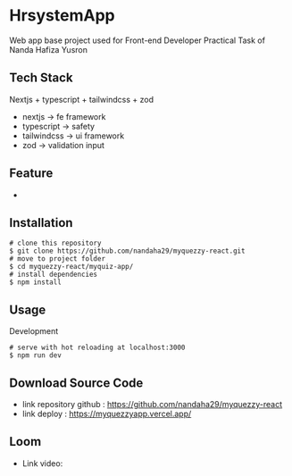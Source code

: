 # HrsystemApp
Web app base project used for Front-end Developer Practical Task of Nanda Hafiza Yusron

## Tech Stack
Nextjs + typescript + tailwindcss + zod
- nextjs -> fe framework
- typescript -> safety
- tailwindcss -> ui framework
- zod -> validation input

## Feature
- 

## Installation
```
# clone this repository
$ git clone https://github.com/nandaha29/myquezzy-react.git
# move to project folder
$ cd myquezzy-react/myquiz-app/
# install dependencies
$ npm install
```

## Usage
Development
```
# serve with hot reloading at localhost:3000
$ npm run dev
```

## Download Source Code
- link repository github :
https://github.com/nandaha29/myquezzy-react
- link deploy :
https://myquezzyapp.vercel.app/

## Loom
- Link video: 
